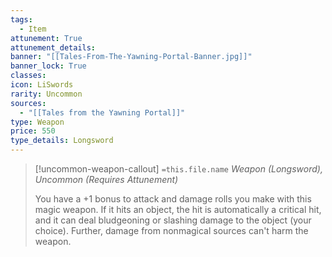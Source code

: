 ```yaml
---
tags:
  - Item
attunement: True
attunement_details: 
banner: "[[Tales-From-The-Yawning-Portal-Banner.jpg]]"
banner_lock: True
classes:
icon: LiSwords
rarity: Uncommon
sources:
  - "[[Tales from the Yawning Portal]]"
type: Weapon
price: 550
type_details: Longsword
---
```

>[!uncommon-weapon-callout] `=this.file.name`
>*Weapon (Longsword), Uncommon (Requires Attunement)*
>
>You have a +1 bonus to attack and damage rolls you make with this magic weapon. If it hits an object, the hit is automatically a critical hit, and it can deal bludgeoning or slashing damage to the object (your choice). Further, damage from nonmagical sources can't harm the weapon.
>
>

